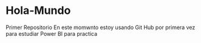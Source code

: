 # Hola-Mundo
Primer Repositorio
En este momwnto estoy usando Git Hub por primera vez para estudiar Power BI para  practica
